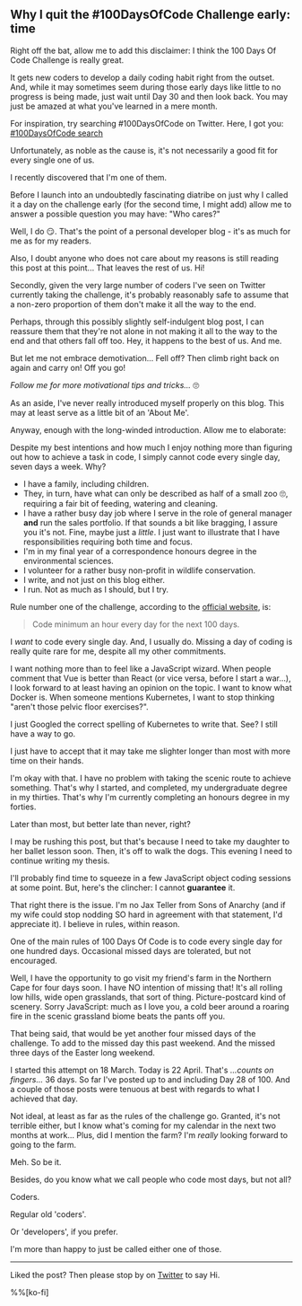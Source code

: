 ## Why I quit the #100DaysOfCode Challenge early: time

Right off the bat, allow me to add this disclaimer: I think the 100 Days Of Code Challenge is really great. 

It gets new coders to develop a daily coding habit right from the outset. And, while it may sometimes seem during those early days like little to no progress is being made, just wait until Day 30 and then look back. You may just be amazed at what you've learned in a mere month.

For inspiration, try searching #100DaysOfCode on Twitter. Here, I got you: [#100DaysOfCode search](https://twitter.com/search?q=%23100daysofcode&src=typed_query)

Unfortunately, as noble as the cause is, it's not necessarily a good fit for every single one of us.

I recently discovered that I'm one of them.

Before I launch into an undoubtedly fascinating diatribe on just why I called it a day on the challenge early (for the second time, I might add) allow me to answer a possible question you may have: "Who cares?"

Well, I do 😏. That's the point of a personal developer blog - it's as much for me as for my readers.

Also, I doubt anyone who does not care about my reasons is still reading this post at this point... That leaves the rest of us. Hi!

Secondly, given the very large number of coders I've seen on Twitter currently taking the challenge, it's probably reasonably safe to assume that a non-zero proportion of them don't make it all the way to the end.

Perhaps, through this possibly slightly self-indulgent blog post, I can reassure them that they're not alone in not making it all to the way to the end and that others fall off too. Hey, it happens to the best of us. And me.

But let me not embrace demotivation... Fell off? Then climb right back on again and carry on! Off you go!

*Follow me for more motivational tips and tricks...* 🙄

As an aside, I've never really introduced myself properly on this blog. This may at least serve as a little bit of an 'About Me'.

Anyway, enough with the long-winded introduction. Allow me to elaborate:

Despite my best intentions and how much I enjoy nothing more than figuring out how to achieve a task in code, I simply cannot code every single day, seven days a week. Why?

* I have a family, including children.
* They, in turn, have what can only be described as half of a small zoo 🙄, requiring a fair bit of feeding, watering and cleaning.
* I have a rather busy day job where I serve in the role of general manager **and** run the sales portfolio. If that sounds a bit like bragging, I assure you it's not. Fine, maybe just a *little*. I just want to illustrate that I have responsibilities requiring both time and focus. 
* I'm in my final year of a correspondence honours degree in the environmental sciences. 
* I volunteer for a rather busy non-profit in wildlife conservation. 
* I write, and not just on this blog either. 
* I run. Not as much as I should, but I try.

Rule number one of the challenge, according to the [official website](https://www.100daysofcode.com/rules/), is:
> Code minimum an hour every day for the next 100 days.

I *want* to code every single day. And, I usually do. Missing a day of coding is really quite rare for me, despite all my other commitments.

I want nothing more than to feel like a JavaScript wizard. When people comment that Vue is better than React (or vice versa, before I start a war...), I look forward to at least having an opinion on the topic. I want to know what Docker is. When someone mentions Kubernetes, I want to stop thinking "aren't those pelvic floor exercises?".

I just Googled the correct spelling of Kubernetes to write that. See? I still have a way to go.

I just have to accept that it may take me slighter longer than most with more time on their hands.

I'm okay with that. I have no problem with taking the scenic route to achieve something. That's why I started, and completed, my undergraduate degree in my thirties. That's why I'm currently completing an honours degree in my forties.

Later than most, but better late than never, right?

I may be rushing this post, but that's because I need to take my daughter to her ballet lesson soon. Then, it's off to walk the dogs. This evening I need to continue writing my thesis.

I'll probably find time to squeeze in a few JavaScript object coding sessions at some point. But, here's the clincher: I cannot **guarantee** it. 

That right there is the issue. I'm no Jax Teller from Sons of Anarchy (and if my wife could stop nodding SO hard in agreement with that statement, I'd appreciate it). I believe in rules, within reason.

One of the main rules of 100 Days Of Code is to code every single day for one hundred days. Occasional missed days are tolerated, but not encouraged.

Well, I have the opportunity to go visit my friend's farm in the Northern Cape for four days soon. I have NO intention of missing that! It's all rolling low hills, wide open grasslands, that sort of thing. Picture-postcard kind of scenery. Sorry JavaScript: much as I love you, a cold beer around a roaring fire in the scenic grassland biome beats the pants off you.

That being said, that would be yet another four missed days of the challenge. To add to the missed day this past weekend. And the missed three days of the Easter long weekend.

I started this attempt on 18 March. Today is 22 April. That's *...counts on fingers...* 36 days. So far I've posted up to and including Day 28 of 100. And a couple of those posts were tenuous at best with regards to what I achieved that day.

Not ideal, at least as far as the rules of the challenge go. Granted, it's not terrible either, but I know what's coming for my calendar in the next two months at work... Plus, did I mention the farm? I'm *really* looking forward to going to the farm.

Meh. So be it.

Besides, do you know what we call people who code most days, but not all?

Coders. 

Regular old 'coders'.

Or 'developers', if you prefer.

I'm more than happy to just be called either one of those.

---
Liked the post? Then please stop by on [Twitter](https://twitter.com/aldercode) to say Hi. 

%%[ko-fi]
